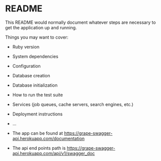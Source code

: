 # README

This README would normally document whatever steps are necessary to get the
application up and running.

Things you may want to cover:

* Ruby version

* System dependencies

* Configuration

* Database creation

* Database initialization

* How to run the test suite

* Services (job queues, cache servers, search engines, etc.)

* Deployment instructions

* ...

* The app can be found at https://grape-swagger-api.herokuapp.com/documentation

* The api end points path is https://grape-swagger-api.herokuapp.com/api/v1/swagger_doc
